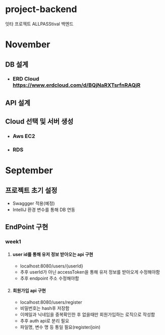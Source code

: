 # project-backend
잇타 프로젝트  ALLPASStival 백엔드

# November
## DB 설계
* ### ERD Cloud <https://www.erdcloud.com/d/BQjNaRXTsrfnRAQjR>

## API 설계
## Cloud 선택 및 서버 생성
* ### Aws EC2
* ### RDS


# September
## 프로젝트 초기 설정
* Swaggger 적용(예정)
* IntelliJ 환경 변수를 통해 DB 연동
## EndPoint 구현
### week1
1. #### user id를 통해 유저 정보 받아오는 api 구현
   * localhost:8080/users/{userId}
   * 추후 userId가 아닌 accessToken을 통해 유저 정보를 받아오게 수정해야함
   * 추후 endpoint 주소 수정해야함
   
2. #### 회원가입 api 구현
   * localhost:8080/users/register
   * 비밀번호는 hash후 저장함
   * 이메일과 닉네임을 중복확인한 후 없을때만 회원가입하는 로직으로 작성함
   * 추후 auth api로 분리 필요
   * 파일명, 변수 명 등 통일 필요(register/join)